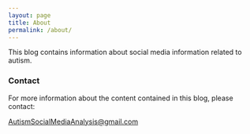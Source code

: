 ```yaml
---
layout: page
title: About
permalink: /about/
---
```


This blog contains information about social media information related to autism. 



### Contact

For more information about the content contained in this blog, please contact:

[AutismSocialMediaAnalysis@gmail.com](mailto:AutismSocialMediaAnalysis@gmail.com)
